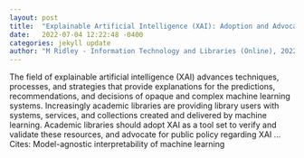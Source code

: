 ```yaml
---
layout: post
title:  "Explainable Artificial Intelligence (XAI): Adoption and Advocacy"
date:   2022-07-04 12:22:48 -0400
categories: jekyll update
author: "M Ridley - Information Technology and Libraries (Online), 2022"
---
```

The field of explainable artificial intelligence (XAI) advances techniques, processes, and strategies that provide explanations for the predictions, recommendations, and decisions of opaque and complex machine learning systems. Increasingly academic libraries are providing library users with systems, services, and collections created and delivered by machine learning. Academic libraries should adopt XAI as a tool set to verify and validate these resources, and advocate for public policy regarding XAI …
Cites: ‪Model-agnostic interpretability of machine learning‬  
